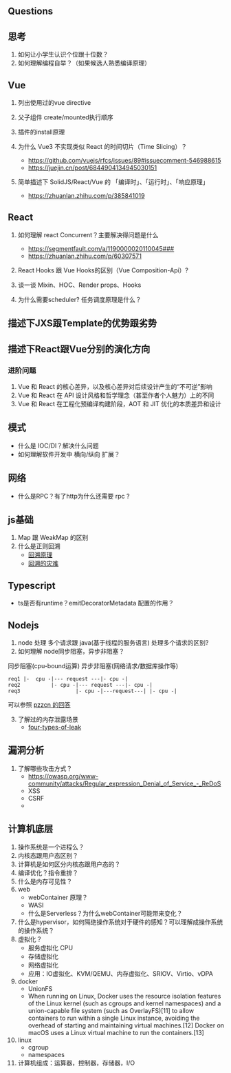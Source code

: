 ## Questions

## 思考
1. 如何让小学生认识个位跟十位数？
2. 如何理解编程自举？（如果候选人熟悉编译原理）
## Vue

1. 列出使用过的vue directive
2. 父子组件 create/mounted执行顺序
3. 插件的install原理

4. 为什么 Vue3 不实现类似 React 的时间切片（Time Slicing）？
    * https://github.com/vuejs/rfcs/issues/89#issuecomment-546988615
    * https://juejin.cn/post/6844904134945030151

5. 简单描述下 SolidJS/React/Vue 的 「编译时」、「运行时」、「响应原理」
    * https://zhuanlan.zhihu.com/p/385841019
## React
1. 如何理解 react Concurrent？主要解决得问题是什么
    * https://segmentfault.com/a/1190000020110045###
    * https://zhuanlan.zhihu.com/p/60307571

2. React Hooks 跟 Vue Hooks的区别（Vue Composition-Api）?
3. 谈一谈 Mixin、HOC、Render props、Hooks
4. 为什么需要scheduler? 任务调度原理是什么？

## 描述下JXS跟Template的优势跟劣势
## 描述下React跟Vue分别的演化方向

### 进阶问题
1. Vue 和 React 的核心差异，以及核心差异对后续设计产生的“不可逆”影响
2. Vue 和 React 在 API 设计风格和哲学理念（甚至作者个人魅力）上的不同
3. Vue 和 React 在工程化预编译构建阶段，AOT 和 JIT 优化的本质差异和设计
## 模式

* 什么是 IOC/DI？解决什么问题
* 如何理解软件开发中 横向/纵向 扩展？

## 网络

* 什么是RPC？有了http为什么还需要 rpc ?

## js基础

1. Map 跟 WeakMap 的区别
2. 什么是正则回溯
    * [回溯原理](https://zhuanlan.zhihu.com/p/27417442)
    * [回溯的灾难](https://zh.javascript.info/regexp-catastrophic-backtracking)


## Typescript

* ts是否有runtime？emitDecoratorMetadata 配置的作用？

## Nodejs

1. node 处理 多个请求跟 java(基于线程的服务语言) 处理多个请求的区别?
2. 如何理解 node同步阻塞，异步非阻塞？

同步阻塞(cpu-bound运算)
异步非阻塞(网络请求/数据库操作等)

```
req1 |-  cpu -|--- request ---|- cpu -|
req2          |- cpu -|--- request ---|- cpu -|
req3                  |- cpu -|---request---| |- cpu -|
```

可以参照 [pzzcn 的回答](https://cnodejs.org/topic/5c8b0a4a7ce0df3732428254)

3. 了解过的内存泄露场景
    * [four-types-of-leak](https://auth0.com/blog/four-types-of-leaks-in-your-javascript-code-and-how-to-get-rid-of-them/)
## 漏洞分析

1. 了解哪些攻击方式？
    * https://owasp.org/www-community/attacks/Regular_expression_Denial_of_Service_-_ReDoS
    * XSS
    * CSRF
    * 

## 计算机底层

1. 操作系统是一个进程么？
2. 内核态跟用户态区别？
3. 计算机是如何区分内核态跟用户态的？
4. 编译优化？指令重排？
5. 什么是内存可见性？
6. web
    * webContainer 原理？
    * WASI
    * 什么是Serverless？为什么webContainer可能带来变化？
8. 什么是hypervisor，如何隔绝操作系统对于硬件的感知？可以理解成操作系统的操作系统？
9. 虚拟化？
    * 服务虚拟化 CPU
    * 存储虚拟化
    * 网络虚拟化
    * 应用：IO虚拟化、KVM/QEMU、内存虚拟化、SRIOV、Virtio、vDPA
10. docker
    * UnionFS
    * When running on Linux, Docker uses the resource isolation features of the Linux kernel (such as cgroups and kernel namespaces) and a union-capable file system (such as OverlayFS)[11] to allow containers to run within a single Linux instance, avoiding the overhead of starting and maintaining virtual machines.[12] Docker on macOS uses a Linux virtual machine to run the containers.[13]
11. linux
    * cgroup
    * namespaces
12. 计算机组成：运算器，控制器，存储器，I/O